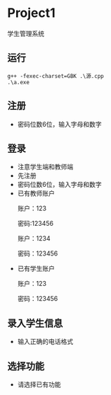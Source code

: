 # Project1
 学生管理系统
## 运行
```
g++ -fexec-charset=GBK .\源.cpp
.\a.exe
```
## 注册
- 密码位数6位，输入字母和数字

## 登录
- 注意学生端和教师端
- 先注册
- 密码位数6位，输入字母和数字
- 已有教师账户
   <p>账户：123
   <p>密码:123456
   <p>账户：1234
   <p>密码：123456
- 已有学生账户
   <p>账户：123
   <p>密码：123456   
## 录入学生信息
- 输入正确的电话格式
## 选择功能
- 请选择已有功能


